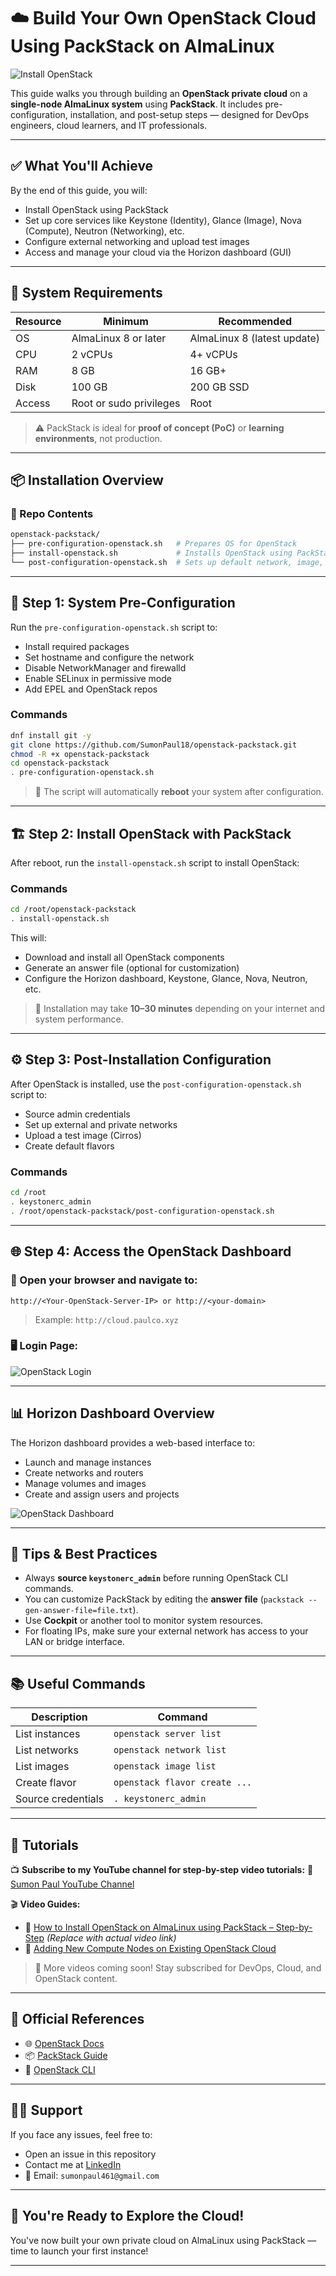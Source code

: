 # ☁️ Build Your Own OpenStack Cloud Using PackStack on AlmaLinux

![Install OpenStack](https://github.com/SumonPaul18/openstack-packstack/blob/main/images/InstallOpenStack.png)

This guide walks you through building an **OpenStack private cloud** on a **single-node AlmaLinux system** using **PackStack**. It includes pre-configuration, installation, and post-setup steps — designed for DevOps engineers, cloud learners, and IT professionals.

---

## ✅ What You'll Achieve

By the end of this guide, you will:

* Install OpenStack using PackStack
* Set up core services like Keystone (Identity), Glance (Image), Nova (Compute), Neutron (Networking), etc.
* Configure external networking and upload test images
* Access and manage your cloud via the Horizon dashboard (GUI)

---

## 🧾 System Requirements

| Resource | Minimum                 | Recommended                 |
| -------- | ----------------------- | --------------------------- |
| OS       | AlmaLinux 8 or later    | AlmaLinux 8 (latest update) |
| CPU      | 2 vCPUs                 | 4+ vCPUs                    |
| RAM      | 8 GB                    | 16 GB+                      |
| Disk     | 100 GB                  | 200 GB SSD                  |
| Access   | Root or sudo privileges | Root                        |

> ⚠️ PackStack is ideal for **proof of concept (PoC)** or **learning environments**, not production.

---

## 📦 Installation Overview

### 📁 Repo Contents

```bash
openstack-packstack/
├── pre-configuration-openstack.sh   # Prepares OS for OpenStack
├── install-openstack.sh             # Installs OpenStack using PackStack
└── post-configuration-openstack.sh  # Sets up default network, image, flavor
```

---

## 🔧 Step 1: System Pre-Configuration

Run the `pre-configuration-openstack.sh` script to:

* Install required packages
* Set hostname and configure the network
* Disable NetworkManager and firewalld
* Enable SELinux in permissive mode
* Add EPEL and OpenStack repos

### Commands

```bash
dnf install git -y
git clone https://github.com/SumonPaul18/openstack-packstack.git
chmod -R +x openstack-packstack
cd openstack-packstack
. pre-configuration-openstack.sh
```

> 🔄 The script will automatically **reboot** your system after configuration.

---

## 🏗️ Step 2: Install OpenStack with PackStack

After reboot, run the `install-openstack.sh` script to install OpenStack:

### Commands

```bash
cd /root/openstack-packstack
. install-openstack.sh
```

This will:

* Download and install all OpenStack components
* Generate an answer file (optional for customization)
* Configure the Horizon dashboard, Keystone, Glance, Nova, Neutron, etc.

> 📝 Installation may take **10–30 minutes** depending on your internet and system performance.

---

## ⚙️ Step 3: Post-Installation Configuration

After OpenStack is installed, use the `post-configuration-openstack.sh` script to:

* Source admin credentials
* Set up external and private networks
* Upload a test image (Cirros)
* Create default flavors

### Commands

```bash
cd /root
. keystonerc_admin
. /root/openstack-packstack/post-configuration-openstack.sh
```

---

## 🌐 Step 4: Access the OpenStack Dashboard

### 📌 Open your browser and navigate to:

```
http://<Your-OpenStack-Server-IP> or http://<your-domain>
```

> Example:
> `http://cloud.paulco.xyz`

### 🖥️ Login Page:

![OpenStack Login](https://github.com/SumonPaul18/openstack-packstack/blob/main/images/oplogin.png)

---

## 📊 Horizon Dashboard Overview

The Horizon dashboard provides a web-based interface to:

* Launch and manage instances
* Create networks and routers
* Manage volumes and images
* Create and assign users and projects

![OpenStack Dashboard](https://github.com/SumonPaul18/openstack-packstack/blob/main/images/opdash.png)

---

## 🧠 Tips & Best Practices

* Always **source `keystonerc_admin`** before running OpenStack CLI commands.
* You can customize PackStack by editing the **answer file** (`packstack --gen-answer-file=file.txt`).
* Use **Cockpit** or another tool to monitor system resources.
* For floating IPs, make sure your external network has access to your LAN or bridge interface.

---

## 📚 Useful Commands

| Description        | Command                       |
| ------------------ | ----------------------------- |
| List instances     | `openstack server list`       |
| List networks      | `openstack network list`      |
| List images        | `openstack image list`        |
| Create flavor      | `openstack flavor create ...` |
| Source credentials | `. keystonerc_admin`          |

---

## 🎥 Tutorials

📺 **Subscribe to my YouTube channel for step-by-step video tutorials:**
🔗 [Sumon Paul YouTube Channel](https://www.youtube.com/@cloudengineer187)

🎬 **Video Guides:**

* 🔹 [How to Install OpenStack on AlmaLinux using PackStack – Step-by-Step](https://youtu.be/kMxnd3gqYdg?list=PLb2ltiwnZ24xGWcrdjf8QC_Ac8dFBTBnZ) *(Replace with actual video link)*
* 🔹 [Adding New Compute Nodes on Existing OpenStack Cloud](https://youtu.be/vcKe_V0NLV8?list=PLb2ltiwnZ24xGWcrdjf8QC_Ac8dFBTBnZ)


> 🎯 More videos coming soon! Stay subscribed for DevOps, Cloud, and OpenStack content.

---

## 🔗 Official References

* 🌐 [OpenStack Docs](https://docs.openstack.org/)
* 📦 [PackStack Guide](https://docs.openstack.org/packstack/latest/)
* 📖 [OpenStack CLI](https://docs.openstack.org/python-openstackclient/latest/)

---

## 🙋‍♂️ Support

If you face any issues, feel free to:

* Open an issue in this repository
* Contact me at [LinkedIn](https://linkedin.com/in/sumonpaul18)
* 📧 Email: `sumonpaul461@gmail.com`

---

## 🎉 You're Ready to Explore the Cloud!

You've now built your own private cloud on AlmaLinux using PackStack — time to launch your first instance!

---

